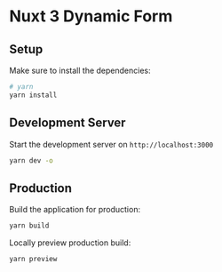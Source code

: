 # Nuxt 3 Dynamic Form

## Setup

Make sure to install the dependencies:

```bash
# yarn
yarn install

```

## Development Server

Start the development server on `http://localhost:3000`

```bash
yarn dev -o

```

## Production

Build the application for production:

```bash
yarn build
```

Locally preview production build:

```bash
yarn preview
```

